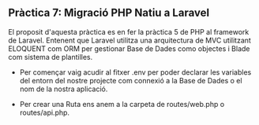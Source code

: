 ## Pràctica 7: Migració PHP Natiu a Laravel
El proposit d'aquesta pràctica es en fer la pràctica 5 de PHP al framework de Laravel. Entenent que Laravel utilitza una arquitectura de MVC utilitzant ELOQUENT com ORM per gestionar Base de Dades como objectes i Blade com sistema de plantilles.

- Per començar vaig acudir al fitxer .env per poder declarar les variables del entorn del nostre projecte com connexió a la Base de Dades o el nom de la nostra aplicació.

- Per crear una Ruta ens anem a la carpeta de routes/web.php o routes/api.php.
